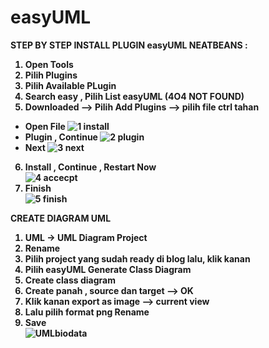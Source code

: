 # easyUML

<B>STEP BY STEP INSTALL PLUGIN easyUML NEATBEANS :<B>
1) Open Tools </BR>
2) Pilih Plugins </BR>
3) Pilih Available PLugin </BR>
4) Search easy , Pilih List easyUML (4O4 NOT FOUND) </BR>
5) Downloaded --> Pilih Add Plugins --> pilih file ctrl tahan <BR>
 - Open File
![1 install](https://user-images.githubusercontent.com/44969167/218406382-ece95188-2e0d-451d-8164-ca830b861346.JPG) <BR>
 - Plugin , Continue
 ![2 plugin](https://user-images.githubusercontent.com/44969167/218406438-8e7b7dc9-371e-4418-8930-e0209d1827eb.JPG) <BR>
 - Next 
 ![3 next](https://user-images.githubusercontent.com/44969167/218406464-fb6d4cc5-5007-4102-aa54-8011584134ba.JPG) <BR>
 6)  Install , Continue , Restart Now </BR>
![4 accecpt](https://user-images.githubusercontent.com/44969167/218406487-2dffcb4b-bb94-4fea-96fd-695370c7e48f.JPG) <br>
7) Finish </BR>
![5 finish](https://user-images.githubusercontent.com/44969167/218406548-96809f29-c126-4b41-ac57-05543062b4c8.JPG)


<B> CREATE DIAGRAM UML <B> </BR>
1) UML -> UML Diagram Project </BR>
2) Rename </BR>
3) Pilih project yang sudah ready di blog lalu, klik kanan </BR>
4) Pilih easyUML Generate Class Diagram </BR>
5) Create class diagram </BR>
6) Create panah , source dan target --> OK </BR>
7) Klik kanan export as image --> current view </BR>
8) Lalu pilih format png Rename </BR>
9) Save </BR>
![UMLbiodata](https://user-images.githubusercontent.com/44969167/218406603-9fb55ebd-b380-4001-87bf-b48b89fd2ba2.png)


